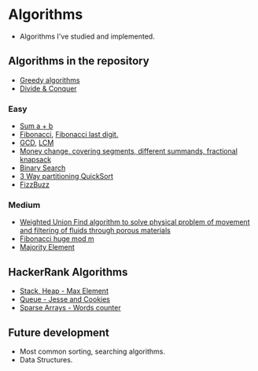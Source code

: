 # Algorithms
* Algorithms I've studied and implemented.

## Algorithms in the repository
* [Greedy algorithms](src/Greedy)
* [Divide & Conquer](src/DivideConquer)


### Easy
* [Sum a + b](src/a_plus_b)
* [Fibonacci](src/FibGcmLcm.fibonacci), [Fibonacci last digit.](sr/cfibonacci_last_digit)
* [GCD](src/FibGcmLcm.gcd), [LCM](src/FibGcmLcm.lcm)
* [Money change, covering segments, different summands, fractional knapsack](src/Greedy)
* [Binary Search](src/DivideConquer/binary_search)
* [3 Way partitioning QuickSort](src/DivideConquer/sorting)
* [FizzBuzz](src/fizzbuzz)

### Medium
* [Weighted Union Find algorithm to solve physical problem of movement and filtering of fluids through porous materials](src/Percolation)
* [Fibonacci huge mod m](src/FibGcmLcm.fibonacci_huge)
* [Majority Element](src/DivideConquer/majority_element)

## HackerRank Algorithms
* [Stack, Heap - Max Element](src/hackerrank/HeapMaxElement.java)
* [Queue - Jesse and Cookies](src/hackerrank/JesseCookies.java)
* [Sparse Arrays - Words counter](src/hackerrank/SparseArr.java)

## Future development
* Most common sorting, searching algorithms.
* Data Structures.
